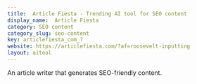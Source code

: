```yaml
---
title:  Article Fiesta - Trending AI tool for SEO content
display_name:  Article Fiesta
category: SEO content
category_slug: seo-content
key: articlefiesta_com_?
website: https://articlefiesta.com/?af=roosevelt-inputting
layout: aitool
---
```


An article writer that generates SEO-friendly content.
